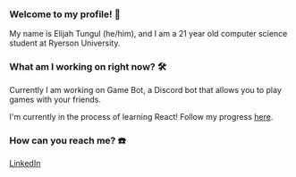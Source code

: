 ### Welcome to my profile! 👋

My name is Elijah Tungul (he/him), and I am a 21 year old computer science student at Ryerson University.

### What am I working on right now? 🛠️

Currently I am working on Game Bot, a Discord bot that allows you to play games with your friends.

I'm currently in the process of learning React! Follow my progress [here](https://github.com/elijah-t/fcc-react-course).

### How can you reach me? ☎️

[LinkedIn](https://www.linkedin.com/in/elijah-tungul/)

<!--
**elijah-t/elijah-t** is a ✨ _special_ ✨ repository because its `README.md` (this file) appears on your GitHub profile.

Here are some ideas to get you started:

- 🔭 I’m currently working on ...
- 🌱 I’m currently learning ...
- 👯 I’m looking to collaborate on ...
- 🤔 I’m looking for help with ...
- 💬 Ask me about ...
- 📫 How to reach me: ...
- 😄 Pronouns: ...
- ⚡ Fun fact: ...
-->

